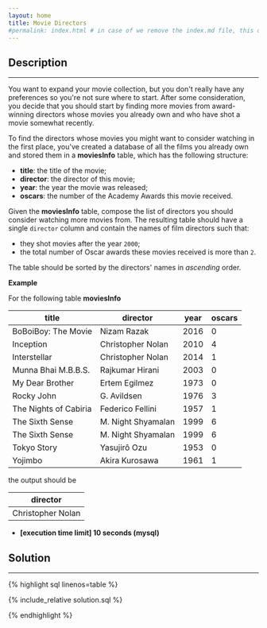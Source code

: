 ```yaml
---
layout: home
title: Movie Directors
#permalink: index.html # in case of we remove the index.md file, this doc will be the index page
---
```


<div class="row">
<div class="columnStmt" markdown="1">

## Description
------

You want to expand your movie collection, but you don't really have any preferences so you're not sure where to start. After some consideration, you decide that you should start by finding more movies from award-winning directors whose movies you already own and who have shot a movie somewhat recently.

To find the directors whose movies you might want to consider watching in the first place, you've created a database of all the films you already own and stored them in a **moviesInfo** table, which has the following structure:

* **title**: the title of the movie;
* **director**: the director of this movie;
* **year**: the year the movie was released;
* **oscars**: the number of the Academy Awards this movie received.

Given the **moviesInfo** table, compose the list of directors you should consider watching more movies from. The resulting table should have a single <code>director</code> column and contain the names of film directors such that:

* they shot movies after the year <code>2000</code>;
* the total number of Oscar awards these movies received is more than <code>2</code>.

The table should be sorted by the directors' names in *ascending* order.

**Example**

For the following table **moviesInfo**

| title | director | year | oscars |
| ---- | ---- | ---- | ---- |
| BoBoiBoy: The Movie | Nizam Razak | 2016 | 0 |
| Inception | Christopher Nolan | 2010 | 4 |
| Interstellar | Christopher Nolan | 2014 | 1 |
| Munna Bhai M.B.B.S. | Rajkumar Hirani | 2003 | 0 |
| My Dear Brother | Ertem Egilmez | 1973 | 0 |
| Rocky John | G. Avildsen | 1976 | 3 |
| The Nights of Cabiria | Federico Fellini | 1957 | 1 |
| The Sixth Sense | M. Night Shyamalan | 1999 | 6 |
| The Sixth Sense | M. Night Shyamalan | 1999 | 6 |
| Tokyo Story | Yasujirô Ozu | 1953 | 0 |
| Yojimbo | Akira Kurosawa | 1961 | 1 |

the output should be

| director |
| ---- |
| Christopher Nolan |


* **[execution time limit] 10 seconds (mysql)**

</div>
<div class="columnSol" markdown="1">

## Solution
------

{% highlight sql linenos=table %}

{% include_relative solution.sql %}

{% endhighlight %}

</div>
</div>
